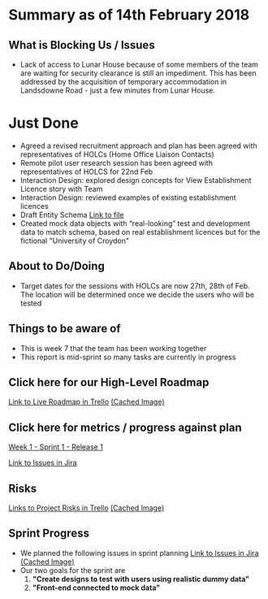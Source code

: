 # Summary as of 14th February 2018

## What is Blocking Us / Issues
* Lack of access to Lunar House because of some members of the team are waiting for security clearance is still an impediment. This has been addressed by the acquisition of temporary accommodation in Landsdowne Road - just a few minutes from Lunar House.

# Just Done
* Agreed a revised recruitment approach and plan has been agreed with representatives of HOLCs (Home Office Liaison Contacts) 
* Remote pilot user research session has been agreed with representatives of HOLCS for 22nd Feb
* Interaction Design: explored design concepts for View Establishment Licence story with Team
* Interaction Design: reviewed examples of existing establishment licences
* Draft Entity Schema [Link to file](graphs/LicenceSchema.xml)
* Created mock data objects with “real-looking” test and development data to match schema, based on real establishment licences but for the fictional "University of Croydon"

## About to Do/Doing
* Target dates for the sessions with HOLCs are now 27th, 28th of Feb. The location will be determined once we decide the users who will be tested

## Things to be aware of
* This is week 7 that the team has been working together
* This report is mid-sprint so many tasks are currently in progress

## Click here for our High-Level Roadmap
[Link to Live Roadmap in Trello](https://trello.com/b/gDQdE01u/asl-roadmap)    [\(Cached Image\)](graphs/ASLRoadMap14022018.png)

## Click here for metrics / progress against plan
[Week 1 - Sprint 1 - Release 1](graphs/progress14022018.png)

[Link to Issues in Jira](https://jira.digital.homeoffice.gov.uk/secure/RapidBoard.jspa?rapidView=287)

## Risks
[Links to Project Risks in Trello](https://trello.com/b/VuFuCL7t/risk-register-and-kpis-asl-delivery)    [\(Cached Image\)](graphs/ASLRiskRegister14022018.png)

## Sprint Progress
* We planned the following issues in sprint planning [Link to Issues in Jira](https://jira.digital.homeoffice.gov.uk/issues/?jql=Sprint%3D%20%22Sprint%201%22%20and%20project%3D%22Animal%20Sciences%22)    [\(Cached Image\)](graphs/Sprint07022018.png)
* Our two goals for the sprint are
	1.  **"Create designs to test with users using realistic dummy data"**
	2.  **"Front-end connected to mock data"**
